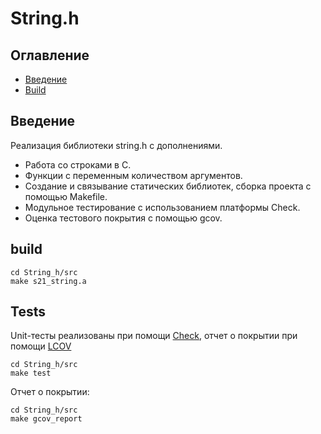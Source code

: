 # String.h

## Оглавление
* [Введение](#Введение)
* [Build](#build)

## Введение

Реализация библиотеки string.h с дополнениями.
- Работа со строками в C.
- Функции с переменным количеством аргументов.
- Создание и связывание статических библиотек, сборка проекта с помощью Makefile.
- Модульное тестирование с использованием платформы Check.
- Оценка тестового покрытия с помощью gcov.

## build
```
cd String_h/src
make s21_string.a
```

## Tests
Unit-тесты реализованы при помощи [Check](https://libcheck.github.io/check/), отчет о покрытии при помощи [LCOV](https://github.com/linux-test-project/lcov)
```
cd String_h/src
make test
```
Отчет о покрытии:
```
cd String_h/src
make gcov_report
```
